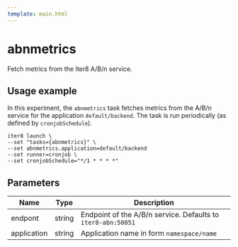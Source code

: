 ```yaml
---
template: main.html
---
```


# abnmetrics

Fetch metrics from the Iter8 A/B/n service.

## Usage example
In this experiment, the `abnmetrics` task fetches metrics from the A/B/n service for the application `default/backend`. The task is run periodically (as defined by `cronjobSchedule`).

```
iter8 launch \
--set "tasks={abnmetrics}" \
--set abnmetrics.application=default/backend
--set runner=cronjob \
--set cronjobSchedule="*/1 * * * *"
```

## Parameters

| Name | Type | Description |
| ---- | ---- | ----------- |
| endpont  | string | Endpoint of the A/B/n service. Defaults to `iter8-abn:50051` |
| application | string | Application name in form `namespace/name` |
